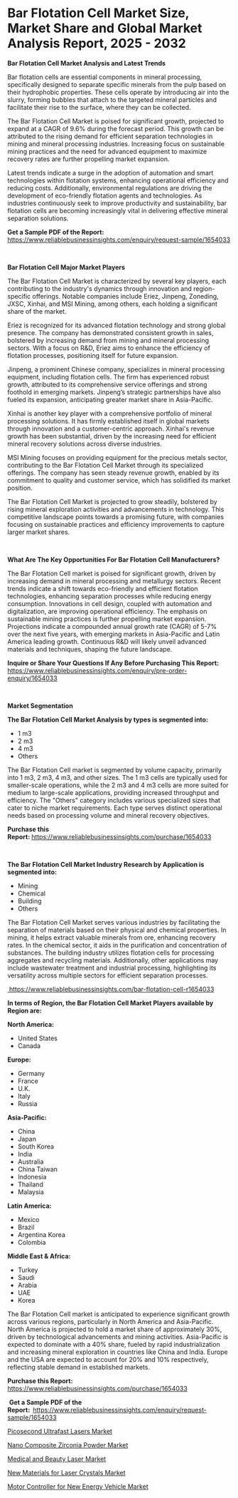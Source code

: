 <p><h1>Bar Flotation Cell Market Size, Market Share and Global Market Analysis Report, 2025 - 2032</h1></p><p><strong>Bar Flotation Cell Market Analysis and Latest Trends</strong></p>
<p><p>Bar flotation cells are essential components in mineral processing, specifically designed to separate specific minerals from the pulp based on their hydrophobic properties. These cells operate by introducing air into the slurry, forming bubbles that attach to the targeted mineral particles and facilitate their rise to the surface, where they can be collected.</p><p>The Bar Flotation Cell Market is poised for significant growth, projected to expand at a CAGR of 9.6% during the forecast period. This growth can be attributed to the rising demand for efficient separation technologies in mining and mineral processing industries. Increasing focus on sustainable mining practices and the need for advanced equipment to maximize recovery rates are further propelling market expansion.</p><p>Latest trends indicate a surge in the adoption of automation and smart technologies within flotation systems, enhancing operational efficiency and reducing costs. Additionally, environmental regulations are driving the development of eco-friendly flotation agents and technologies. As industries continuously seek to improve productivity and sustainability, bar flotation cells are becoming increasingly vital in delivering effective mineral separation solutions.</p></p>
<p><strong>Get a Sample PDF of the Report:&nbsp;</strong> <a href="https://www.reliablebusinessinsights.com/enquiry/request-sample/1654033?utm_campaign=100&utm_medium=2&utm_source=Github&utm_content=ia&utm_term=08032025&utm_id=bar-flotation-cell">https://www.reliablebusinessinsights.com/enquiry/request-sample/1654033</a></p>
<p>&nbsp;</p>
<p><strong>Bar Flotation Cell Major Market Players</strong></p>
<p><p>The Bar Flotation Cell Market is characterized by several key players, each contributing to the industry's dynamics through innovation and region-specific offerings. Notable companies include Eriez, Jinpeng, Zoneding, JXSC, Xinhai, and MSI Mining, among others, each holding a significant share of the market.</p><p>Eriez is recognized for its advanced flotation technology and strong global presence. The company has demonstrated consistent growth in sales, bolstered by increasing demand from mining and mineral processing sectors. With a focus on R&D, Eriez aims to enhance the efficiency of flotation processes, positioning itself for future expansion.</p><p>Jinpeng, a prominent Chinese company, specializes in mineral processing equipment, including flotation cells. The firm has experienced robust growth, attributed to its comprehensive service offerings and strong foothold in emerging markets. Jinpeng’s strategic partnerships have also fueled its expansion, anticipating greater market share in Asia-Pacific.</p><p>Xinhai is another key player with a comprehensive portfolio of mineral processing solutions. It has firmly established itself in global markets through innovation and a customer-centric approach. Xinhai's revenue growth has been substantial, driven by the increasing need for efficient mineral recovery solutions across diverse industries.</p><p>MSI Mining focuses on providing equipment for the precious metals sector, contributing to the Bar Flotation Cell Market through its specialized offerings. The company has seen steady revenue growth, enabled by its commitment to quality and customer service, which has solidified its market position.</p><p>The Bar Flotation Cell Market is projected to grow steadily, bolstered by rising mineral exploration activities and advancements in technology. This competitive landscape points towards a promising future, with companies focusing on sustainable practices and efficiency improvements to capture larger market shares.</p></p>
<p>&nbsp;</p>
<p><strong>What Are The Key Opportunities For Bar Flotation Cell Manufacturers?</strong></p>
<p><p>The Bar Flotation Cell market is poised for significant growth, driven by increasing demand in mineral processing and metallurgy sectors. Recent trends indicate a shift towards eco-friendly and efficient flotation technologies, enhancing separation processes while reducing energy consumption. Innovations in cell design, coupled with automation and digitalization, are improving operational efficiency. The emphasis on sustainable mining practices is further propelling market expansion. Projections indicate a compounded annual growth rate (CAGR) of 5-7% over the next five years, with emerging markets in Asia-Pacific and Latin America leading growth. Continuous R&D will likely unveil advanced materials and techniques, shaping the future landscape.</p></p>
<p><strong>Inquire or Share Your Questions If Any Before Purchasing This Report:</strong> <a href="https://www.reliablebusinessinsights.com/enquiry/pre-order-enquiry/1654033?utm_campaign=100&utm_medium=2&utm_source=Github&utm_content=ia&utm_term=08032025&utm_id=bar-flotation-cell">https://www.reliablebusinessinsights.com/enquiry/pre-order-enquiry/1654033</a></p>
<p>&nbsp;</p>
<p><strong>Market Segmentation</strong></p>
<p><strong>The Bar Flotation Cell Market Analysis by types is segmented into:</strong></p>
<p><ul><li>1 m3</li><li>2 m3</li><li>4 m3</li><li>Others</li></ul></p>
<p><p>The Bar Flotation Cell market is segmented by volume capacity, primarily into 1 m3, 2 m3, 4 m3, and other sizes. The 1 m3 cells are typically used for smaller-scale operations, while the 2 m3 and 4 m3 cells are more suited for medium to large-scale applications, providing increased throughput and efficiency. The "Others" category includes various specialized sizes that cater to niche market requirements. Each type serves distinct operational needs based on processing volume and mineral recovery objectives.</p></p>
<p><strong>Purchase this Report:&nbsp;</strong><a href="https://www.reliablebusinessinsights.com/purchase/1654033?utm_campaign=100&utm_medium=2&utm_source=Github&utm_content=ia&utm_term=08032025&utm_id=bar-flotation-cell">https://www.reliablebusinessinsights.com/purchase/1654033</a></p>
<p>&nbsp;</p>
<p><strong>The Bar Flotation Cell Market Industry Research by Application is segmented into:</strong></p>
<p><ul><li>Mining</li><li>Chemical</li><li>Building</li><li>Others</li></ul></p>
<p><p>The Bar Flotation Cell Market serves various industries by facilitating the separation of materials based on their physical and chemical properties. In mining, it helps extract valuable minerals from ore, enhancing recovery rates. In the chemical sector, it aids in the purification and concentration of substances. The building industry utilizes flotation cells for processing aggregates and recycling materials. Additionally, other applications may include wastewater treatment and industrial processing, highlighting its versatility across multiple sectors for efficient separation processes.</p></p>
<p><a href="https://www.reliablebusinessinsights.com/bar-flotation-cell-r1654033?utm_campaign=100&utm_medium=2&utm_source=Github&utm_content=ia&utm_term=08032025&utm_id=bar-flotation-cell">&nbsp;https://www.reliablebusinessinsights.com/bar-flotation-cell-r1654033</a></p>
<p><strong>In terms of Region, the Bar Flotation Cell Market Players available by Region are:</strong></p>
<p>
    <p> <strong> North America: </strong>
        <ul>
            <li>United States</li>
            <li>Canada</li>
        </ul>
        </p> 
    <p> <strong> Europe: </strong>
        <ul>
            <li>Germany</li>
            <li>France</li>
            <li>U.K.</li>
            <li>Italy</li>
            <li>Russia</li>
        </ul>
        </p> 
    <p> <strong> Asia-Pacific: </strong>
        <ul>
            <li>China</li>
            <li>Japan</li>
            <li>South Korea</li>
            <li>India</li>
            <li>Australia</li>
            <li>China Taiwan</li>
            <li>Indonesia</li>
            <li>Thailand</li>
            <li>Malaysia</li>
        </ul>
        </p> 
    <p> <strong> Latin America: </strong>
        <ul>
            <li>Mexico</li>
            <li>Brazil</li>
            <li>Argentina Korea</li>
            <li>Colombia</li>
        </ul>
        </p> 
    <p> <strong> Middle East & Africa: </strong>
        <ul>
            <li>Turkey</li>
            <li>Saudi</li>
            <li>Arabia</li>
            <li>UAE</li>
            <li>Korea</li>
        </ul>
    </p>
    </p>
<p><p>The Bar Flotation Cell market is anticipated to experience significant growth across various regions, particularly in North America and Asia-Pacific. North America is projected to hold a market share of approximately 30%, driven by technological advancements and mining activities. Asia-Pacific is expected to dominate with a 40% share, fueled by rapid industrialization and increasing mineral exploration in countries like China and India. Europe and the USA are expected to account for 20% and 10% respectively, reflecting stable demand in established markets.</p></p>
<p><strong>Purchase this Report: </strong><a href="https://www.reliablebusinessinsights.com/purchase/1654033?utm_campaign=100&utm_medium=2&utm_source=Github&utm_content=ia&utm_term=08032025&utm_id=bar-flotation-cell">https://www.reliablebusinessinsights.com/purchase/1654033</a></p>
<p>&nbsp;<strong>Get a Sample PDF of the Report:&nbsp;&nbsp;</strong><a href="https://www.reliablebusinessinsights.com/enquiry/request-sample/1654033?utm_campaign=100&utm_medium=2&utm_source=Github&utm_content=ia&utm_term=08032025&utm_id=bar-flotation-cell">https://www.reliablebusinessinsights.com/enquiry/request-sample/1654033</a></p>
<p><strong></strong></p>
<p><p><a href="https://github.com/ilanarohalgh/Market-Research-Report-List-1/blob/main/picosecond-ultrafast-lasers-market.md?utm_campaign=100&utm_medium=2&utm_source=Github&utm_content=ia&utm_term=08032025&utm_id=bar-flotation-cell">Picosecond Ultrafast Lasers Market</a></p><p><a href="https://github.com/tabormahay2f/Market-Research-Report-List-1/blob/main/nano-composite-zirconia-powder-market.md?utm_campaign=100&utm_medium=2&utm_source=Github&utm_content=ia&utm_term=08032025&utm_id=bar-flotation-cell">Nano Composite Zirconia Powder Market</a></p><p><a href="https://github.com/siwerhommer97/Market-Research-Report-List-1/blob/main/medical-and-beauty-laser-market.md?utm_campaign=100&utm_medium=2&utm_source=Github&utm_content=ia&utm_term=08032025&utm_id=bar-flotation-cell">Medical and Beauty Laser Market</a></p><p><a href="https://github.com/zdybelzinn/Market-Research-Report-List-1/blob/main/new-materials-for-laser-crystals-market.md?utm_campaign=100&utm_medium=2&utm_source=Github&utm_content=ia&utm_term=08032025&utm_id=bar-flotation-cell">New Materials for Laser Crystals Market</a></p><p><a href="https://github.com/naingbiner7i/Market-Research-Report-List-1/blob/main/motor-controller-for-new-energy-vehicle-market.md?utm_campaign=100&utm_medium=2&utm_source=Github&utm_content=ia&utm_term=08032025&utm_id=bar-flotation-cell">Motor Controller for New Energy Vehicle Market</a></p></p>